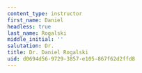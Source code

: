 ```yaml
---
content_type: instructor
first_name: Daniel
headless: true
last_name: Rogalski
middle_initial: ''
salutation: Dr.
title: Dr. Daniel Rogalski
uid: d0694d56-9729-3857-e105-867f62d2ffd8
---
```

